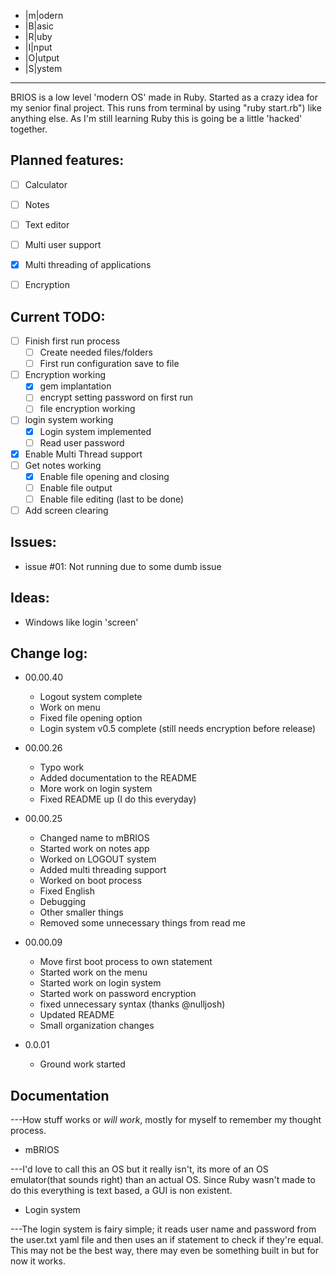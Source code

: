 + |m|odern
+ |B|asic 
+ |R|uby
+ |I|nput
+ |O|utput
+ |S|ystem

-------------
BRIOS is a low level 'modern OS' made in Ruby. Started as a crazy idea for my senior final 
project. This runs from terminal by using "ruby start.rb") like anything else. As I'm still learning
Ruby this is going be a little 'hacked' together.

Planned features:
-------------
- [ ] Calculator
- [ ] Notes
- [ ] Text editor
- [ ] Multi user support
- [x] Multi threading of applications 
- [ ] Encryption


Current TODO:
-------------
- [ ] Finish first run process
	- [ ] Create needed files/folders 
	- [ ] First run configuration save to file 
- [ ] Encryption working
	- [x] gem implantation
	- [ ] encrypt setting password on first run
	- [ ] file encryption working 
		
- [ ] login system working
	- [x] Login system implemented 
	- [ ] Read user password 
- [x] Enable Multi Thread support
- [ ] Get notes working
	- [x] Enable file opening and closing 
	- [ ] Enable file output
	- [ ] Enable file editing (last to be done)
- [ ] Add screen clearing

Issues:
-------------
+ issue #01: Not running due to some dumb issue
 
Ideas:
-------------
+ Windows like login 'screen' 

Change log:
-------------
+ 00.00.40
	+ Logout system complete 
	+ Work on menu
	+ Fixed file opening option 
	+ Login system v0.5 complete (still needs encryption before release)
+ 00.00.26
	+ Typo work 
	+ Added documentation to the README
	+ More work on login system
	+ Fixed README up (I do this everyday)
+ 00.00.25
	+ Changed name to mBRIOS
	+ Started work on notes app
	+ Worked on LOGOUT system
	+ Added multi threading support 
	+ Worked on boot process 
	+ Fixed English
	+ Debugging 
	+ Other smaller things
	+ Removed some unnecessary things from read me
+ 00.00.09
	+ Move first boot process to own statement 
	+ Started work on the menu
	+ Started work on login system 
	+ Started work on password encryption 
	+ fixed unnecessary syntax (thanks @nulljosh)
	+ Updated README 
	+ Small organization changes
	
+ 0.0.01
	+ Ground work started 

Documentation
-------------
---How stuff works or *will* *work*, mostly for myself to remember my thought process.
+ mBRIOS

---I'd love to call this an OS but it really isn't, its more of an OS emulator(that sounds right) than an actual OS. Since Ruby wasn't made to do this everything is text based, a GUI is non existent.  


+ Login system 

---The login system is fairy simple; it reads user name and password from the user.txt yaml file and then uses an if statement to check if they're equal. This may not be the best way, there may even be something built in but for now it works.






